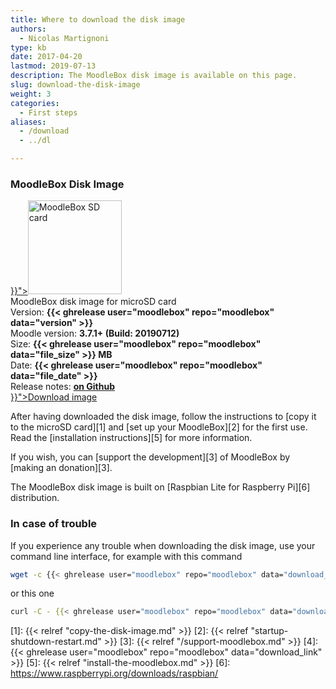```yaml
---
title: Where to download the disk image
authors:
  - Nicolas Martignoni
type: kb
date: 2017-04-20
lastmod: 2019-07-13
description: The MoodleBox disk image is available on this page.
slug: download-the-disk-image
weight: 3
categories:
  - First steps
aliases:
  - /download
  - ../dl

---
```

### MoodleBox Disk Image

<div class="downloads">
  <div class="image-icon">
    <a class="piwik_download" href="{{< ghrelease user="moodlebox" repo="moodlebox" data="download_link" >}}"><img alt="MoodleBox SD card" src="/img/media/moodlebox-sdcard.png" width="150" height="150"></a>
  </div>
  <div class="image-info">
    <div class="image-description">
      MoodleBox disk image for microSD card
    </div>
    <div class="image-details">
      Version: <strong>{{< ghrelease user="moodlebox" repo="moodlebox" data="version" >}}</strong>
    </div>
    <div class="image-details">
      Moodle version: <strong>3.7.1+ (Build: 20190712)</strong>
    </div>
    <div class="image-details">
      Size: <strong>{{< ghrelease user="moodlebox" repo="moodlebox" data="file_size" >}} MB</strong>
    </div>
    <div class="image-details">
      Date: <strong>{{< ghrelease user="moodlebox" repo="moodlebox" data="file_date" >}}</strong>
    </div>
    <div class="image-details">
      Release notes: <strong><a href="https://github.com/moodlebox/moodlebox/blob/master/CHANGELOG.md" target="_blank">on Github</a></strong>
    </div>
    <div class="image-download-links">
      <a class="btn dl-zip piwik_download" href="{{< ghrelease user="moodlebox" repo="moodlebox" data="download_link" >}}"><i class="fa fa-download"></i>Download image</a>
    </div>
  </div>
</div>

After having downloaded the disk image, follow the instructions to [copy it to the microSD card][1] and [set up your MoodleBox][2] for the first use. Read the [installation instructions][5] for more information.

If you wish, you can [support the development][3] of MoodleBox by [making an donation][3].

The MoodleBox disk image is built on [Raspbian Lite for Raspberry Pi][6] distribution.

### In case of trouble

If you experience any trouble when downloading the disk image, use your command line interface, for example with this command

```bash
wget -c {{< ghrelease user="moodlebox" repo="moodlebox" data="download_link" >}}
```

or this one

```bash
curl -C - {{< ghrelease user="moodlebox" repo="moodlebox" data="download_link" >}}
```

 [1]: {{< relref "copy-the-disk-image.md" >}}
 [2]: {{< relref "startup-shutdown-restart.md" >}}
 [3]: {{< relref "/support-moodlebox.md" >}}
 [4]: {{< ghrelease user="moodlebox" repo="moodlebox" data="download_link" >}}
 [5]: {{< relref "install-the-moodlebox.md" >}}
 [6]: https://www.raspberrypi.org/downloads/raspbian/
